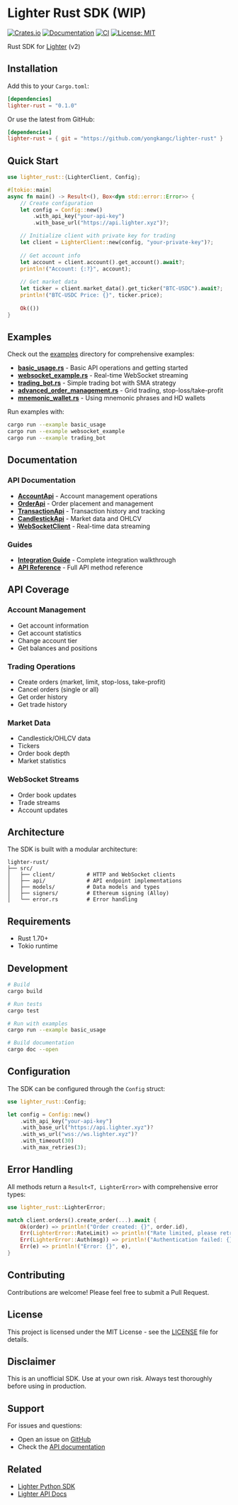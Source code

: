 # Lighter Rust SDK (WIP)

[![Crates.io](https://img.shields.io/crates/v/lighter-rust.svg)](https://crates.io/crates/lighter-rust)
[![Documentation](https://docs.rs/lighter-rust/badge.svg)](https://docs.rs/lighter-rust)
[![CI](https://github.com/yongkangc/lighter-rust/actions/workflows/ci.yml/badge.svg)](https://github.com/yongkangc/lighter-rust/actions/workflows/ci.yml)
[![License: MIT](https://img.shields.io/badge/License-MIT-yellow.svg)](https://opensource.org/licenses/MIT)

Rust SDK for [Lighter](https://lighter.xyz/) (v2)

## Installation

Add this to your `Cargo.toml`:

```toml
[dependencies]
lighter-rust = "0.1.0"
```

Or use the latest from GitHub:

```toml
[dependencies]
lighter-rust = { git = "https://github.com/yongkangc/lighter-rust" }
```

## Quick Start

```rust
use lighter_rust::{LighterClient, Config};

#[tokio::main]
async fn main() -> Result<(), Box<dyn std::error::Error>> {
    // Create configuration
    let config = Config::new()
        .with_api_key("your-api-key")
        .with_base_url("https://api.lighter.xyz")?;

    // Initialize client with private key for trading
    let client = LighterClient::new(config, "your-private-key")?;
    
    // Get account info
    let account = client.account().get_account().await?;
    println!("Account: {:?}", account);
    
    // Get market data
    let ticker = client.market_data().get_ticker("BTC-USDC").await?;
    println!("BTC-USDC Price: {}", ticker.price);
    
    Ok(())
}
```

## Examples

Check out the [examples](./examples) directory for comprehensive examples:

- [**basic_usage.rs**](./examples/basic_usage.rs) - Basic API operations and getting started
- [**websocket_example.rs**](./examples/websocket_example.rs) - Real-time WebSocket streaming
- [**trading_bot.rs**](./examples/trading_bot.rs) - Simple trading bot with SMA strategy
- [**advanced_order_management.rs**](./examples/advanced_order_management.rs) - Grid trading, stop-loss/take-profit
- [**mnemonic_wallet.rs**](./examples/mnemonic_wallet.rs) - Using mnemonic phrases and HD wallets

Run examples with:
```bash
cargo run --example basic_usage
cargo run --example websocket_example
cargo run --example trading_bot
```

## Documentation

### API Documentation

- [**AccountApi**](./docs/AccountApi.md) - Account management operations
- [**OrderApi**](./docs/OrderApi.md) - Order placement and management
- [**TransactionApi**](./docs/TransactionApi.md) - Transaction history and tracking
- [**CandlestickApi**](./docs/CandlestickApi.md) - Market data and OHLCV
- [**WebSocketClient**](./docs/WebSocketClient.md) - Real-time data streaming

### Guides

- [**Integration Guide**](./docs/IntegrationGuide.md) - Complete integration walkthrough
- [**API Reference**](./docs/README.md) - Full API method reference

## API Coverage

### Account Management
- Get account information
- Get account statistics  
- Change account tier
- Get balances and positions

### Trading Operations
- Create orders (market, limit, stop-loss, take-profit)
- Cancel orders (single or all)
- Get order history
- Get trade history

### Market Data
- Candlestick/OHLCV data
- Tickers
- Order book depth
- Market statistics

### WebSocket Streams
- Order book updates
- Trade streams
- Account updates

## Architecture

The SDK is built with a modular architecture:

```
lighter-rust/
├── src/
│   ├── client/          # HTTP and WebSocket clients
│   ├── api/             # API endpoint implementations
│   ├── models/          # Data models and types
│   ├── signers/         # Ethereum signing (Alloy)
│   └── error.rs         # Error handling
```

## Requirements

- Rust 1.70+
- Tokio runtime

## Development

```bash
# Build
cargo build

# Run tests
cargo test

# Run with examples
cargo run --example basic_usage

# Build documentation
cargo doc --open
```

## Configuration

The SDK can be configured through the `Config` struct:

```rust
use lighter_rust::Config;

let config = Config::new()
    .with_api_key("your-api-key")
    .with_base_url("https://api.lighter.xyz")?
    .with_ws_url("wss://ws.lighter.xyz")?
    .with_timeout(30)
    .with_max_retries(3);
```

## Error Handling

All methods return a `Result<T, LighterError>` with comprehensive error types:

```rust
use lighter_rust::LighterError;

match client.orders().create_order(...).await {
    Ok(order) => println!("Order created: {}", order.id),
    Err(LighterError::RateLimit) => println!("Rate limited, please retry"),
    Err(LighterError::Auth(msg)) => println!("Authentication failed: {}", msg),
    Err(e) => println!("Error: {}", e),
}
```

## Contributing

Contributions are welcome! Please feel free to submit a Pull Request.

## License

This project is licensed under the MIT License - see the [LICENSE](LICENSE) file for details.

## Disclaimer

This is an unofficial SDK. Use at your own risk. Always test thoroughly before using in production.

## Support

For issues and questions:
- Open an issue on [GitHub](https://github.com/yongkangc/lighter-rust/issues)
- Check the [API documentation](https://apibetadocs.lighter.xyz/docs)

## Related

- [Lighter Python SDK](https://github.com/elliottech/lighter-python)
- [Lighter API Docs](https://apibetadocs.lighter.xyz/docs)
